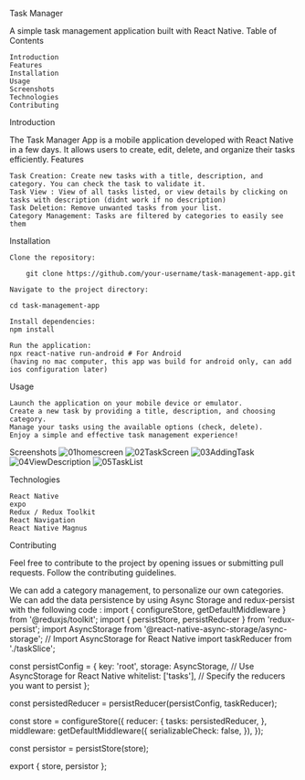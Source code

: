 Task Manager

A simple task management application built with React Native.
Table of Contents

    Introduction
    Features
    Installation
    Usage
    Screenshots
    Technologies
    Contributing

Introduction

The Task Manager App is a mobile application developed with React Native in a few days. It allows users to create, edit, delete, and organize their tasks efficiently.
Features

    Task Creation: Create new tasks with a title, description, and category. You can check the task to validate it.
    Task View : View of all tasks listed, or view details by clicking on tasks with description (didnt work if no description) 
    Task Deletion: Remove unwanted tasks from your list.
    Category Management: Tasks are filtered by categories to easily see them

Installation

    Clone the repository:

    	git clone https://github.com/your-username/task-management-app.git

    Navigate to the project directory:
 
	cd task-management-app

    Install dependencies:
	npm install

    Run the application:
	npx react-native run-android # For Android
	(having no mac computer, this app was build for android only, can add ios configuration later)

Usage

    Launch the application on your mobile device or emulator.
    Create a new task by providing a title, description, and choosing category.
    Manage your tasks using the available options (check, delete).
    Enjoy a simple and effective task management experience!

Screenshots
![01homescreen](https://github.com/EloiseIncrociati/TaskManager/assets/60602575/0767c89a-7d68-45c3-ba89-8fb24c2109c4)
![02TaskScreen](https://github.com/EloiseIncrociati/TaskManager/assets/60602575/5461224a-e4ed-4c0e-be98-8c1edc3ba46b)
![03AddingTask](https://github.com/EloiseIncrociati/TaskManager/assets/60602575/d798946a-317f-434c-b9eb-860e2fc9d673)
![04ViewDescription](https://github.com/EloiseIncrociati/TaskManager/assets/60602575/19f89239-9867-47b4-94c0-04ce23e53e20)
![05TaskList](https://github.com/EloiseIncrociati/TaskManager/assets/60602575/b832f21e-3551-4bcc-ba40-dadfa4e1257a)

Technologies

    React Native
    expo
    Redux / Redux Toolkit
    React Navigation
    React Native Magnus

Contributing

Feel free to contribute to the project by opening issues or submitting pull requests. Follow the contributing guidelines.

We can add a category management, to personalize our own categories.
We can add the data persistence by using Async Storage and redux-persist with the following code : 
import { configureStore, getDefaultMiddleware } from '@reduxjs/toolkit';
import { persistStore, persistReducer } from 'redux-persist';
import AsyncStorage from '@react-native-async-storage/async-storage'; // Import AsyncStorage for React Native
import taskReducer from './taskSlice';

const persistConfig = {
  key: 'root',
  storage: AsyncStorage, // Use AsyncStorage for React Native
  whitelist: ['tasks'], // Specify the reducers you want to persist
};

const persistedReducer = persistReducer(persistConfig, taskReducer);

const store = configureStore({
  reducer: {
    tasks: persistedReducer,
  },
  middleware: getDefaultMiddleware({
    serializableCheck: false,
  }),
});

const persistor = persistStore(store);

export { store, persistor };
